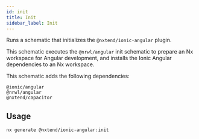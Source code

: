 ```yaml
---
id: init
title: Init
sidebar_label: Init
---
```


Runs a schematic that initializes the `@nxtend/ionic-angular` plugin.

This schematic executes the `@nrwl/angular` init schematic to prepare an Nx workspace for Angular development, and installs the Ionic Angular dependencies to an Nx workspace.

This schematic adds the following dependencies:

```
@ionic/angular
@nrwl/angular
@nxtend/capacitor
```

## Usage

```
nx generate @nxtend/ionic-angular:init
```
